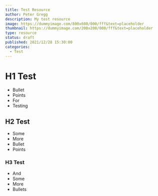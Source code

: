 ```yaml
---
title: Test Resource
author: Peter Gregg
description: My test resource
image: https://dummyimage.com/800x600/000/fff&text=placeholder
thumbnail: https://dummyimage.com/200x200/000/fff&text=placeholder
type: resource
status: draft
published: 2021/12/28 15:30:00
categories: 
  - Test
---
```


# H1 Test
- Bullet
- Points
- For
- Testing

## H2 Test
- Some
- More
- Bullet
- Points

### H3 Test
- And
- Some
- More
- Bullets
